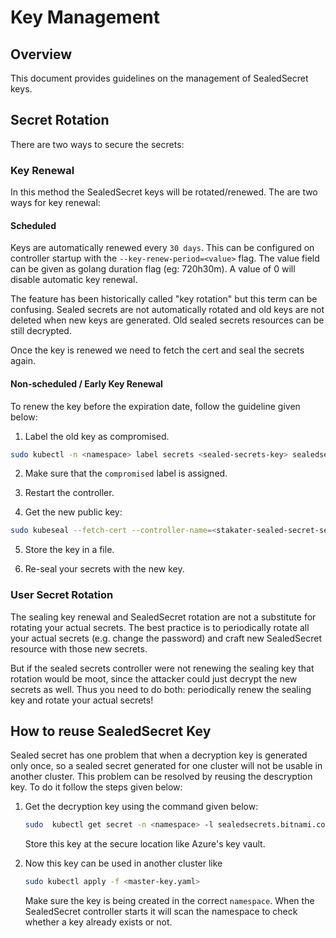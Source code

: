 # Key Management

## Overview
This document provides guidelines on the management of SealedSecret keys.

## Secret Rotation

There are two ways to secure the secrets:

### Key Renewal

In this method the SealedSecret keys will be rotated/renewed. The are two ways for key renewal:

#### Scheduled

Keys are automatically renewed every `30 days`. This can be configured on controller startup with the `--key-renew-period=<value>` flag. The value field can be given as golang duration flag (eg: 720h30m). A value of 0 will disable automatic key renewal.

The feature has been historically called "key rotation" but this term can be confusing. Sealed secrets are not automatically rotated and old keys are not deleted when new keys are generated. Old sealed secrets resources can be still decrypted.

Once the key is renewed we need to fetch the cert and seal the secrets again.


#### Non-scheduled / Early Key Renewal

To renew the key before the expiration date, follow the guideline given below:

1. Label the old key as compromised.

```bash
sudo kubectl -n <namespace> label secrets <sealed-secrets-key> sealedsecrets.bitnami.com/sealed-secrets-key=compromised --overwrite=true
```

2. Make sure that the `compromised` label is assigned. 

3. Restart the controller.

4. Get the new public key:
    
```bash
sudo kubeseal --fetch-cert --controller-name=<stakater-sealed-secret-sealed-secrets> --controller-namespace=<test-sealed-secret>
```

5. Store the key in a file.

6. Re-seal your secrets with the new key.

### User Secret Rotation

The sealing key renewal and SealedSecret rotation are not a substitute for rotating your actual secrets. The best practice is to periodically rotate all your actual secrets (e.g. change the password) and craft new SealedSecret resource with those new secrets.

But if the sealed secrets controller were not renewing the sealing key that rotation would be moot, since the attacker could just decrypt the new secrets as well. Thus you need to do both: periodically renew the sealing key and rotate your actual secrets!

## How to reuse SealedSecret Key

Sealed secret has one problem that when a decryption key is generated only once, so a sealed secret generated for one cluster will not be usable in another cluster. This problem can be resolved by reusing the descryption key. To do it follow the steps given below:

1. Get the decryption key using the command given below:

    ```bash
    sudo  kubectl get secret -n <namespace> -l sealedsecrets.bitnami.com/sealed-secrets-key -o yaml > <master-key.yaml>
    ```

    Store this key at the secure location like Azure's key vault.

2. Now this key can be used in another cluster like
    ```bash
    sudo kubectl apply -f <master-key.yaml>
    ```
    Make sure the key is being created in the correct `namespace`. When the SealedSecret controller starts it will scan the namespace to check whether a key already exists or not.
